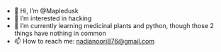 - 👋 Hi, I’m @Mapledusk
- 👀 I’m interested in hacking
- 🌱 I’m currently learning medicinal plants and python, though those 2 things have nothing in common
- 📫 How to reach me: nadianoori876@gmail.com

<!---
Mapledusk/Mapledusk is a ✨ special ✨ repository because its `README.md` (this file) appears on your GitHub profile.
You can click the Preview link to take a look at your changes.
--->

